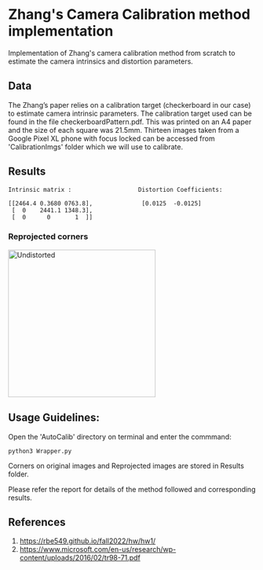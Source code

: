 # Zhang's Camera Calibration method implementation
Implementation of Zhang's camera calibration method from scratch to estimate the camera intrinsics and distortion parameters.


## Data
The Zhang’s paper relies on a calibration target (checkerboard in our case) to estimate camera intrinsic parameters. The calibration target used can be found in the file checkerboardPattern.pdf. This was printed on an A4 paper and the size of each square was 21.5mm. Thirteen images taken from a Google Pixel XL phone with focus locked can be accessed from 'CalibrationImgs' folder which we will use to calibrate.

## Results
                   
```
Intrinsic matrix :                   Distortion Coefficients:

[[2464.4 0.3680 0763.8],              [0.0125  -0.0125]
 [  0    2441.1 1348.3],
 [  0      0       1  ]]
```

### Reprojected corners

<img src="Results/Reprojected_corners/reprojected_corners1.png"  align="center" alt="Undistorted" length = "200" width="300"/>


## Usage Guidelines:

Open the 'AutoCalib' directory on terminal and enter the commmand:

```
python3 Wrapper.py
```

Corners on original images and Reprojected images are stored in Results folder.

Please refer the report for details of the method followed and corresponding results.


## References

1. https://rbe549.github.io/fall2022/hw/hw1/
2. https://www.microsoft.com/en-us/research/wp-content/uploads/2016/02/tr98-71.pdf